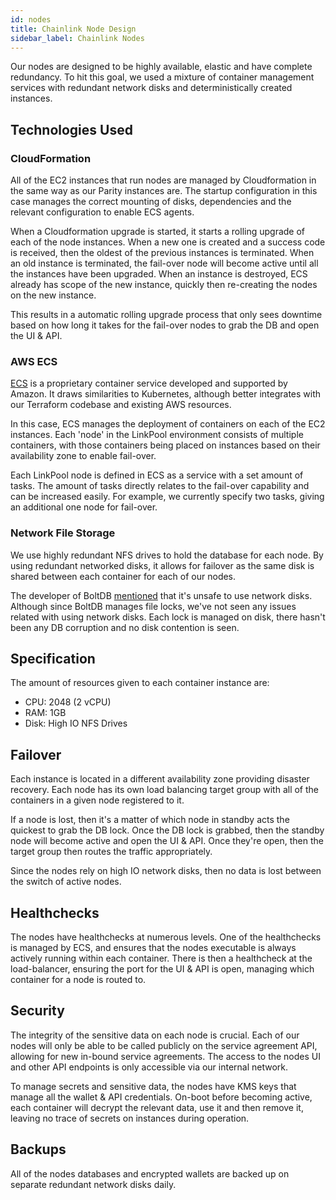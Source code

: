 ```yaml
---
id: nodes
title: Chainlink Node Design
sidebar_label: Chainlink Nodes
---
```


Our nodes are designed to be highly available, elastic and have
complete redundancy. To hit this goal, we used a mixture of container
management services with redundant network disks and deterministically
created instances.

## Technologies Used

### CloudFormation
All of the EC2 instances that run nodes are managed by Cloudformation in
the same way as our Parity instances are. The startup configuration in
this case manages the correct mounting of disks, dependencies and the
relevant configuration to enable ECS agents.

When a Cloudformation upgrade is started, it starts a rolling upgrade of
each of the node instances. When a new one is created and a success code
is received, then the oldest of the previous instances is terminated.
When an old instance is terminated, the fail-over node will become active
until all the instances have been upgraded. When an instance is destroyed,
ECS already has scope of the new instance, quickly then re-creating the
nodes on the new instance.

This results in a automatic rolling upgrade process that only sees downtime
based on how long it takes for the fail-over nodes to grab the DB and open
the UI & API.

### AWS ECS
[ECS](https://aws.amazon.com/ecs/) is a proprietary container service
developed and supported by Amazon. It draws similarities to Kubernetes,
although better integrates with our Terraform codebase and existing
AWS resources.

In this case, ECS manages the deployment of containers on each of the
EC2 instances. Each 'node' in the LinkPool environment consists of
multiple containers, with those containers being placed on instances
based on their availability zone to enable fail-over.

Each LinkPool node is defined in ECS as a service with a set amount of
tasks. The amount of tasks directly relates to the fail-over capability
and can be increased easily. For example, we currently specify two tasks,
giving an additional one node for fail-over.

### Network File Storage
We use highly redundant NFS drives to hold the database for each node.
By using redundant networked disks, it allows for failover as the same
disk is shared between each container for each of our nodes.

The developer of BoltDB [mentioned](https://github.com/boltdb/bolt/issues/690#issuecomment-304382683)
that it's unsafe to use network disks. Although since BoltDB manages
file locks, we've not seen any issues related with using network disks.
Each lock is managed on disk, there hasn't been any DB corruption and
no disk contention is seen.

## Specification
The amount of resources given to each container instance are:
- CPU: 2048 (2 vCPU)
- RAM: 1GB
- Disk: High IO NFS Drives

## Failover
Each instance is located in a different availability zone providing
disaster recovery. Each node has its own load balancing target group
with all of the containers in a given node registered to it.

If a node is lost, then it's a matter of which node in standby acts the
quickest to grab the DB lock. Once the DB lock is grabbed, then the
standby node will become active and open the UI & API. Once they're
open, then the target group then routes the traffic appropriately.

Since the nodes rely on high IO network disks, then no data is lost
between the switch of active nodes.

## Healthchecks
The nodes have healthchecks at numerous levels. One of the healthchecks
is managed by ECS, and ensures that the nodes executable is always
actively running within each container. There is then a healthcheck at
the load-balancer, ensuring the port for the UI & API is open, managing
which container for a node is routed to.

## Security
The integrity of the sensitive data on each node is crucial. Each of our
nodes will only be able to be called publicly on the service agreement
API, allowing for new in-bound service agreements. The access to the
nodes UI and other API endpoints is only accessible via our internal
network.

To manage secrets and sensitive data, the nodes have KMS keys that
manage all the wallet & API credentials. On-boot before becoming active,
each container will decrypt the relevant data, use it and then remove it,
leaving no trace of secrets on instances during operation.

## Backups
All of the nodes databases and encrypted wallets are backed up on
separate redundant network disks daily.
